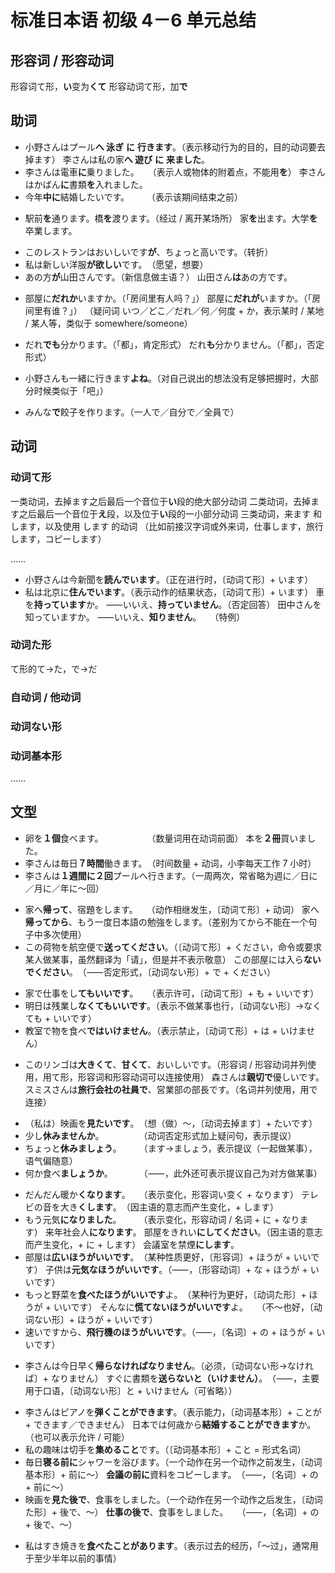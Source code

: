 # 标准日本语 初级 4－6 单元总结

<link href="/notes/static/jp.css" rel="stylesheet">

<!-- 21 finished -->

## 形容词 / 形容动词

形容词<span class="jp">て</span>形，<b class="jp">い</b>变为<b class="jp">くて</b>
形容动词<span class="jp">て</span>形，加<b class="jp">で</b>

## 助词

- <span class="jp">小野さんはプール<b>へ 泳ぎ</b> <b class="green">に</b> <b>行きます</b>。</span>（表示移动行为的目的，目的动词要去掉<span class="jp">ます</span>）
  <span class="jp">李さんは私の家<b>へ 遊び</b> <b class="green">に</b> <b>来ました</b>。</span>
- <span class="jp">李さんは電車<b class="green">に</b>乗りました。</span>　　（表示人或物体的附着点，不能用<b class="jp">を</b>）
  <span class="jp">李さんはかばん<b class="green">に</b>書類<b>を</b>入れました。</span>
- <span class="jp">今年<b>中</b><b class="green">に</b>結婚したいです。</span>　　　（表示该期间结束之前）

<!--  -->

- <span class="jp">駅前<b class="green">を</b>通ります。橋<b class="green">を</b>渡ります。</span>（经过 / 离开某场所）
  <span class="jp">家<b class="green">を</b>出ます。大学<b class="green">を</b>卒業します。</span>

<!--  -->

- <span class="jp">このレストランはおいしいです<b class="green">が</b>、ちょっと高いです。</span>（转折）
- <span class="jp">私は新しい洋服<b class="green">が</b><b>欲しい</b>です。</span>　（愿望，想要）
- <span class="jp">あの方<b class="green">が</b>山田さんです。</span>（新信息做主语？）
  <span class="jp">山田さん<b>は</b>あの方です。</span>

<!--  -->

- <span class="jp">部屋に<b>だれ</b><b class="green">か</b>いますか。</span>（「房间里有人吗？」）
  <span class="jp">部屋に<b>だれ</b><b>が</b>いますか。</span>（「房间里有谁？」）
  （疑问词 <span class="jp">いつ／どこ／だれ／何／何度</span> + <span class="jp">か</span>，表示某时 / 某地 / 某人等，类似于 somewhere/someone）

<!--  -->

- <span class="jp">だれ<b class="green">でも</b>分かります。</span>（「都」，肯定形式）
  <span class="jp">だれ<b class="green">も</b>分かりません。</span>（「都」，否定形式）

<!--  -->

- <span class="jp">小野さんも一緒に行きます<b class="green">よね</b>。</span>（对自己说出的想法没有足够把握时，大部分时候类似于「吧」）

<!--  -->

- <span class="jp">みんな<b class="green">で</b>餃子を作ります。</span>（<span class="jp">一人で／自分で／全員で</span>）

## 动词

### 动词<span class="jp">て</span>形

<!-- TODO 专业的语法是什么 -->

一类动词，去掉<span class="jp">ます</span>之后最后一个音位于<b class="jp">い</b>段的绝大部分动词
二类动词，去掉<span class="jp">ます</span>之后最后一个音位于<b class="jp">え</b>段，以及位于<b class="jp">い</b>段的一小部分动词
三类动词，<span class="jp">来ます</span> 和 <span class="jp">します</span>，以及使用 <span class="jp">します</span> 的动词
（比如前接汉字词或外来词，<span class="jp">仕事します</span>，<span class="jp">旅行します</span>，<span class="jp">コピーします</span>）

……

- <span class="jp">小野さんは今新聞を<b>読んでいます</b>。</span>（正在进行时，〔动词<span class="jp">て</span>形〕+ <span class="jp">います</span>）
- <span class="jp">私は北京に<b>住んでいます</b>。</span>（表示动作的结果状态，〔动词<span class="jp">て</span>形〕+ <span class="jp">います</span>）
  <span class="jp">車を<b>持っています</b>か。</span>
  <span class="jp">⸺いいえ、<b>持っていません</b>。</span>（否定回答）
  <span class="jp">田中さんを知っていますか。</span>
  <span class="jp">⸺いいえ、<b>知りません</b>。</span>　　（特例）

### 动词<span class="jp">た</span>形

<span class="jp">て</span>形的<span class="jp">て→た</span>，<span class="jp">で→だ</span>

### 自动词 / 他动词

### 动词<span class="jp">ない</span>形

### 动词基本形

……

## 文型

- <span class="jp">卵を<b>１個</b>食べます。</span>　　　　　　（数量词用在动词前面）
  <span class="jp">本を<b>２冊</b>買いました。</span>
- <span class="jp">李さんは毎日<b>７時間</b>働きます。</span>　（时间数量 + 动词，小李每天工作 7 小时）
- <span class="jp">李さんは<b>１週間に２回</b>プールへ行きます。</span>（一周两次，常省略为<span class="jp">週に／日に／月に／年に～回</span>）

<!--  -->

- <span class="jp">家へ<b>帰って</b>、宿題をします。</span>　　（动作相继发生，〔动词<span class="jp">て</span>形〕+ 动词）
  <span class="jp">家へ<b>帰ってから</b>、もう一度日本語の勉強をします。</span>（差别为<span class="jp">てから</span>不能在一个句子中多次使用）
- <span class="jp">この荷物を航空便で<b>送ってください</b>。</span>（〔动词<span class="jp">て</span>形〕+ <span class="jp">ください</span>，命令或要求某人做某事，虽然翻译为「请」，但是并不表示敬意）
  <span class="jp">この部屋には入ら<b>ないでください</b>。</span>　（⸺否定形式，〔动词<span class="jp">ない</span>形〕+ <span class="jp">で</span> + <span class="jp">ください</span>）

<!--  -->

- <span class="jp">家で仕事をし<b>てもいいです</b>。</span>　　（表示许可，〔动词<span class="jp">て</span>形〕+ <span class="jp">も</span> + <span class="jp">いいです</span>）
- <span class="jp">明日は残業し<b>なくてもいいです</b>。</span>（表示不做某事也行，〔动词<span class="jp">ない</span>形〕<span class="jp">→なくても</span> + <span class="jp">いいです</span>）
- <span class="jp">教室で物を食べ<b>ではいけません</b>。</span>（表示禁止，〔动词<span class="jp">て</span>形〕+ <span class="jp">は</span> + <span class="jp">いけません</span>）

<!--  -->

- <span class="jp">このリンゴは<b>大きくて</b>、<b>甘くて</b>、おいしいです。</span>（形容词 / 形容动词并列使用，用<span class="jp">て</span>形，形容词和形容动词可以连接使用）
  <span class="jp">森さんは<b>親切で</b>優しいです。</span>
  <span class="jp">スミスさんは<b>旅行会社の社員で</b>、営業部の部長です。</span>（名词并列使用，用<span class="jp">で</span>连接）

<!--  -->

- <span class="jp">（私は）映画を<b>見たいです</b>。</span>　（想（做）～，〔动词去掉<span class="jp">ます</span>〕+ <span class="jp">たいです</span>）
- <span class="jp">少し<b>休みませんか</b>。</span>　　　　　（动词否定形式加上疑问句，表示提议）
- <span class="jp">ちょっと<b>休みましょう</b>。</span>　　　（<span class="jp">ます→ましょう</span>，表示提议（一起做某事），语气偏随意）
- <span class="jp">何か食べ<b>ましょう</b><b class="green">か</b>。</span>　　　　（⸺，此外还可表示提议自己为对方做某事）

<!--  -->

- <span class="jp">だんだん暖か<b>くなります</b>。</span>　　（表示变化，形容词<span class="jp">い</span>变<span class="jp">く</span> + <span class="jp">なります</span>）
  <span class="jp">テレビの音を大き<b>くします</b>。</span>　（因主语的意志而产生变化，+ <span class="jp">します</span>）
- <span class="jp">もう元気<b>になりました</b>。</span>　　　（表示变化，形容动词 / 名词 + <span class="jp">に</span> + <span class="jp">なります</span>）
  <span class="jp">来年社会人<b>になります</b>。</span>
  <span class="jp">部屋をきれい<b>にしてください</b>。</span>（因主语的意志而产生变化，+ <span class="jp">に</span> + <span class="jp">します</span>）
  <span class="jp">会議室を禁煙<b>にします</b>。</span>
- <span class="jp">部屋は<b>広い</b><b class="green">ほうが</b><b>いいです</b>。</span>　（某种性质更好，〔形容词〕+ <span class="jp">ほうが</span> + <span class="jp">いいです</span>）
  <span class="jp">子供は<b>元気</b><b class="green">なほうが</b><b>いいです</b>。</span>（⸺，〔形容动词〕+ <span class="jp">な</span> + <span class="jp">ほうが</span> + <span class="jp">いいです</span>）
- <span class="jp">もっと野菜を<b>食べた</b><b class="green">ほうが</b><b>いいです</b>よ。</span>　（某种行为更好，〔动词<span class="jp">た</span>形〕+ <span class="jp">ほうが</span> + <span class="jp">いいです</span>）
  <span class="jp">そんなに<b>慌てない</b><b class="green">ほうが</b><b>いいです</b>よ。</span>　　（不～也好，〔动词<span class="jp">ない</span>形〕+ <span class="jp">ほうが</span> + <span class="jp">いいです</span>）
- <span class="jp">速いですから、<b>飛行機</b><b class="green">のほうが</b><b>いいです</b>。</span>（⸺，〔名词〕+ <span class="jp">の</span> + <span class="jp">ほうが</span> + <span class="jp">いいです</span>）

<!--  -->

- <span class="jp">李さんは今日早く<b>帰らなければなりません</b>。</span>（必须，〔动词<span class="jp">ない</span>形<span class="jp">→なければ</span>〕+ <span class="jp">なりません</span>）
  <span class="jp">すぐに書類を<b>送らないと（いけません）</b>。</span>　（⸺，主要用于口语，〔动词<span class="jp">ない</span>形〕<span class="jp">と</span> + <span class="jp">いけません</span>（可省略））

<!--  -->

- <span class="jp">李さんはピアノを<b>弾く</b><b class="green">ことが</b><b>できます</b>。</span>（表示能力，〔动词基本形〕+ <span class="jp">ことが</span> + <span class="jp">できます／できません</span>）
  <span class="jp">日本では何歳から<b>結婚する</b><b class="green">ことが</b><b>できます</b>か。</span>（也可以表示允许 / 可能）
- <span class="jp">私の趣味は切手を<b>集める</b><b class="green">こと</b>です。</span>（〔动词基本形〕+ <span class="jp">こと</span> = 形式名词）
- <span class="jp">毎日<b>寝る</b><b class="green">前に</b>シャワーを浴びます。</span>（一个动作在另一个动作之前发生，〔动词基本形〕+ <span class="jp">前に</span>～）
  <span class="jp"><b>会議</b><b class="green">の前に</b>資料をコピーします。</span>　（⸺，〔名词〕+ <span class="jp">の</span> + <span class="jp">前に</span>～）
- <span class="jp">映画を<b>見た</b><b class="green">後で</b>、食事をしました。</span>（一个动作在另一个动作之后发生，〔动词<span class="jp">た</span>形〕+ <span class="jp">後で</span>、～）
  <span class="jp"><b>仕事</b><b class="green">の後で</b>、食事をしました。</span>　　（⸺，〔名词〕+ <span class="jp">の</span> + <span class="jp">後で</span>、～）

<!--  -->

- <span class="jp">私はすき焼きを<b>食べた</b><b class="green">ことが</b><b>あります</b>。</span>（表示过去的经历，「～过」，通常用于至少半年以前的事情）
